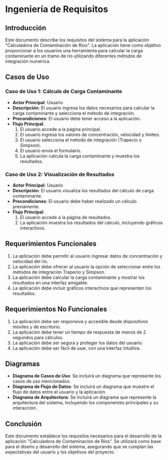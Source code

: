 # Ingeniería de Requisitos

## Introducción
Este documento describe los requisitos del sistema para la aplicación "Calculadora de Contaminación de Ríos". La aplicación tiene como objetivo proporcionar a los usuarios una herramienta para calcular la carga contaminante en un tramo de río utilizando diferentes métodos de integración numérica.

## Casos de Uso

### Caso de Uso 1: Cálculo de Carga Contaminante
- **Actor Principal**: Usuario
- **Descripción**: El usuario ingresa los datos necesarios para calcular la carga contaminante y selecciona el método de integración.
- **Precondiciones**: El usuario debe tener acceso a la aplicación.
- **Flujo Principal**:
  1. El usuario accede a la página principal.
  2. El usuario ingresa los valores de concentración, velocidad y límites.
  3. El usuario selecciona el método de integración (Trapecio o Simpson).
  4. El usuario envía el formulario.
  5. La aplicación calcula la carga contaminante y muestra los resultados.

### Caso de Uso 2: Visualización de Resultados
- **Actor Principal**: Usuario
- **Descripción**: El usuario visualiza los resultados del cálculo de carga contaminante.
- **Precondiciones**: El usuario debe haber realizado un cálculo previamente.
- **Flujo Principal**:
  1. El usuario accede a la página de resultados.
  2. La aplicación muestra los resultados del cálculo, incluyendo gráficos interactivos.

## Requerimientos Funcionales
1. La aplicación debe permitir al usuario ingresar datos de concentración y velocidad del río.
2. La aplicación debe ofrecer al usuario la opción de seleccionar entre los métodos de integración Trapecio y Simpson.
3. La aplicación debe calcular la carga contaminante y mostrar los resultados en una interfaz amigable.
4. La aplicación debe incluir gráficos interactivos que representen los resultados.

## Requerimientos No Funcionales
1. La aplicación debe ser responsiva y accesible desde dispositivos móviles y de escritorio.
2. La aplicación debe tener un tiempo de respuesta de menos de 2 segundos para cálculos.
3. La aplicación debe ser segura y proteger los datos del usuario.
4. La aplicación debe ser fácil de usar, con una interfaz intuitiva.

## Diagramas
- **Diagrama de Casos de Uso**: Se incluirá un diagrama que represente los casos de uso mencionados.
- **Diagrama de Flujo de Datos**: Se incluirá un diagrama que muestre el flujo de datos entre el usuario y la aplicación.
- **Diagrama de Arquitectura**: Se incluirá un diagrama que represente la arquitectura del sistema, incluyendo los componentes principales y su interacción.

## Conclusión
Este documento establece los requisitos necesarios para el desarrollo de la aplicación "Calculadora de Contaminación de Ríos". Se utilizará como base para el diseño y desarrollo del sistema, asegurando que se cumplan las expectativas del usuario y los objetivos del proyecto.
